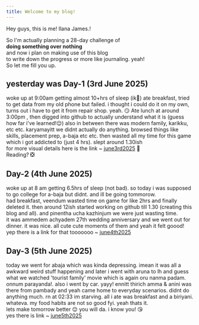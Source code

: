 ```yaml
---
title: Welcome to my blog!
---
```

Hey guys, this is me! Ilana James.!

So I'm actually planning a 28-day challenge of <br> **doing something over nothing** <br> and now i plan on making use of this blog <br> to write down the progress or more like journaling. yeah! <br>
So let me fill you up. 
## yesterday was Day-1 (3rd June 2025)
woke up at 9:00am getting almost 10+hrs of sleep (ik😬) ate breakfast, tried to get data from my old phone but failed. i thought i could do it on my own, turns out i have to get it from repair shop. yeah. 😏
Ate lunch at around 3:00pm , then digged into github to actually understand what it is (guess how far i've learned!😌) 
also in between there was modern family, karikku, etc etc.
karyamayitt we didnt actually do anything. browsed things like skills, placement prep, a-baja etc etc. 
then wasted all my time for this game which i got addicted to (just 4 hrs). slept around 1.30ish <br>
for more visual details here is the link ~ [june3rd2025](https://youtube.com/shorts/x0l1uKqnjzE?si=QdWsKzpM2AlpYdmS) 🌝<br>
Reading? ❎

## Day-2 (4th June 2025)
woke up at 8 am getting 6.5hrs of sleep (not bad). so today i was supposed to go college for a-baja but didnt. and ill be going tommorow.<br>
had breakfast, veendum wasted time on game for like 2hrs and finally deleted it. then around 12ish started working on github till 1.30 (creating this blog and all).
and pinentha ucha kazhinjum we were just wasting time. <br>
it was ammedem achyadem 27th wedding anniversary and we went out for dinner. it was nice. all cute cute moments of them and yeah it felt goood!
yep there is a link for that tooooooo ~ [june4th2025](https://youtube.com/shorts/ZoC7GiOD6DI?si=1nJ-_N6a3CsvdRtL)

## Day-3 (5th June 2025)
today we went for abaja which was kinda depressing. imean it was all a awkward weird stuff happening and later i went with aruna to lh and guess what we watched 'tourist family' movie which is again oru nanma padam. onnum parayanda!. also i went by car. yayy! ennitt thirich amma & anini was there from pambady and yeah came home to everyday scenarios. didnt do anything much. rn at 02:33 im starving. all i ate was breakfast and a biriyani. whateva. my food habits are not so good fyi. yeah thats it.<br>
lets make tomorrow better 😌 you will da. i know you! 😘 <br>
yes there is link ~ [june5th2025](https://youtube.com/shorts/GUQrRQJb9ao?si=aU3Xt_9s_zUOmMIy)

